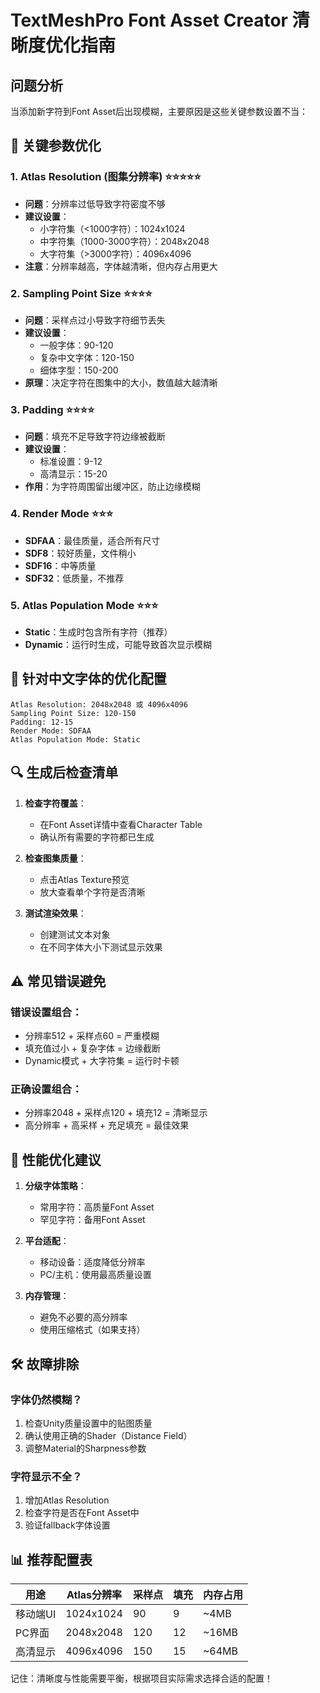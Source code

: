 # TextMeshPro Font Asset Creator 清晰度优化指南

## 问题分析
当添加新字符到Font Asset后出现模糊，主要原因是这些关键参数设置不当：

## 🔧 关键参数优化

### 1. **Atlas Resolution (图集分辨率)** ⭐⭐⭐⭐⭐
- **问题**：分辨率过低导致字符密度不够
- **建议设置**：
  - 小字符集（<1000字符）：1024x1024
  - 中字符集（1000-3000字符）：2048x2048 
  - 大字符集（>3000字符）：4096x4096
- **注意**：分辨率越高，字体越清晰，但内存占用更大

### 2. **Sampling Point Size** ⭐⭐⭐⭐
- **问题**：采样点过小导致字符细节丢失
- **建议设置**：
  - 一般字体：90-120
  - 复杂中文字体：120-150
  - 细体字型：150-200
- **原理**：决定字符在图集中的大小，数值越大越清晰

### 3. **Padding** ⭐⭐⭐⭐
- **问题**：填充不足导致字符边缘被截断
- **建议设置**：
  - 标准设置：9-12
  - 高清显示：15-20
- **作用**：为字符周围留出缓冲区，防止边缘模糊

### 4. **Render Mode** ⭐⭐⭐
- **SDFAA**：最佳质量，适合所有尺寸
- **SDF8**：较好质量，文件稍小
- **SDF16**：中等质量
- **SDF32**：低质量，不推荐

### 5. **Atlas Population Mode** ⭐⭐⭐
- **Static**：生成时包含所有字符（推荐）
- **Dynamic**：运行时生成，可能导致首次显示模糊

## 🎯 针对中文字体的优化配置

```
Atlas Resolution: 2048x2048 或 4096x4096
Sampling Point Size: 120-150
Padding: 12-15
Render Mode: SDFAA
Atlas Population Mode: Static
```

## 🔍 生成后检查清单

1. **检查字符覆盖**：
   - 在Font Asset详情中查看Character Table
   - 确认所有需要的字符都已生成

2. **检查图集质量**：
   - 点击Atlas Texture预览
   - 放大查看单个字符是否清晰

3. **测试渲染效果**：
   - 创建测试文本对象
   - 在不同字体大小下测试显示效果

## ⚠️ 常见错误避免

### 错误设置组合：
- 分辨率512 + 采样点60 = 严重模糊
- 填充值过小 + 复杂字体 = 边缘截断
- Dynamic模式 + 大字符集 = 运行时卡顿

### 正确设置组合：
- 分辨率2048 + 采样点120 + 填充12 = 清晰显示
- 高分辨率 + 高采样 + 充足填充 = 最佳效果

## 🚀 性能优化建议

1. **分级字体策略**：
   - 常用字符：高质量Font Asset
   - 罕见字符：备用Font Asset

2. **平台适配**：
   - 移动设备：适度降低分辨率
   - PC/主机：使用最高质量设置

3. **内存管理**：
   - 避免不必要的高分辨率
   - 使用压缩格式（如果支持）

## 🛠️ 故障排除

### 字体仍然模糊？
1. 检查Unity质量设置中的贴图质量
2. 确认使用正确的Shader（Distance Field）
3. 调整Material的Sharpness参数

### 字符显示不全？
1. 增加Atlas Resolution
2. 检查字符是否在Font Asset中
3. 验证fallback字体设置

## 📊 推荐配置表

| 用途 | Atlas分辨率 | 采样点 | 填充 | 内存占用 |
|------|-------------|--------|------|----------|
| 移动端UI | 1024x1024 | 90 | 9 | ~4MB |
| PC界面 | 2048x2048 | 120 | 12 | ~16MB |
| 高清显示 | 4096x4096 | 150 | 15 | ~64MB |

记住：清晰度与性能需要平衡，根据项目实际需求选择合适的配置！ 